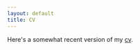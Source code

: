 ```yaml
---
layout: default
title: CV
---
```


Here's a somewhat recent version of my [cv](/cv/cv_fall2014.pdf).

